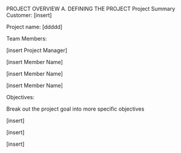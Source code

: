 PROJECT OVERVIEW
A. DEFINING THE PROJECT
 Project Summary
Customer: [insert]

Project name: [ddddd]

Team Members:

[insert Project Manager]

[insert Member Name]

[insert Member Name]

[insert Member Name]

 Objectives:

Break out the project goal into more specific objectives

[insert]

[insert]

[insert]

